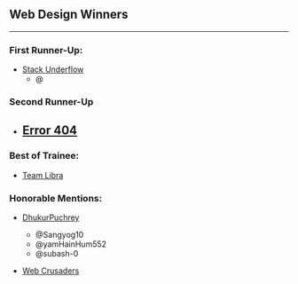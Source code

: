 ## Web Design Winners
<hr>

### First Runner-Up:
- [Stack Underflow](https://github.com/Sujan14728/fsuclient)
    - @

### Second Runner-Up
- [Error 404](https://github.com/jrTilak/FSU)
    -
### Best of Trainee:
- [Team Libra]() 

### Honorable Mentions:
- [DhukurPuchrey](https://github.com/Sangyog10/FSU-Website)
    - @Sangyog10
    - @yamHainHum552
    - @subash-0

- [Web Crusaders](https://github.com/Sur091/FSUWebsite.git)